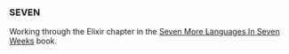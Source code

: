 ### SEVEN

Working through the Elixir chapter in the
[Seven More Languages In Seven Weeks](https://pragprog.com/book/7lang/seven-more-languages-in-seven-weeks) book.